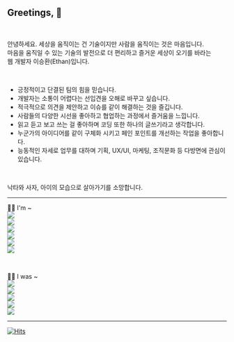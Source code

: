 ## Greetings, 👋
<br/>

안녕하세요. 세상을 움직이는 건 기술이지만 사람을 움직이는 것은 마음입니다.<br/>
마음을 움직일 수 있는 기술의 발전으로 더 편리하고 즐거운 세상이 오기를 바라는<br/>
웹 개발자 이승환(Ethan)입니다.<br/>

<br/>

- 긍정적이고 단결된 팀의 힘을 믿습니다.
- 개발자는 소통이 어렵다는 선입견을 오해로 바꾸고 싶습니다.
- 적극적으로 의견을 제안하고 이슈를 같이 해결하는 것을 즐깁니다.
- 사람들의 다양한 시선을 좋아하고 협업하는 과정에서 즐거움을 느낍니다.
- 읽고 듣고 보고 쓰는 걸 좋아하며 코딩 또한 하나의 글쓰기라고 생각합니다.
- 누군가의 아이디어를 같이 구체화 시키고 페인 포인트를 개선하는 작업을 좋아합니다.
- 능동적인 자세로 업무를 대하며 기획, UX/UI, 마케팅, 조직문화 등 다방면에 관심이 있습니다.

<br/>

낙타와 사자, 아이의 모습으로 살아가기를 소망합니다.<br/>

---

💁‍♂️ I'm ~<br/>
<img src='https://img.shields.io/badge/2023.11 ~ -✍️ 글또 9기-B0926A'/>  
<img src='https://img.shields.io/badge/2023.11 ~ -🤿 프론트엔드 다이빙 클럽-164863'/>  
<img src='https://img.shields.io/badge/2023.04 ~ -🎄 개인 블로그 Weezip-2f5d62'/>  
<img src='https://img.shields.io/badge/2021.06 ~ -📚 영화 및 독서모임 북이영화-363062'/>  
<img src='https://img.shields.io/badge/2021.03 ~ -🚀 자기계발 모임 미라클버즈-EF4040'/>  
<img src='https://img.shields.io/badge/2021.03 ~ -🏴 클럽하우스 음악 모임 검치단-0f0f0f'/>  

<br/>

🙆‍♂️ I was ~<br/>
<img src='https://img.shields.io/badge/2023.11-letter me V2-453321'/>  
<img src='https://img.shields.io/badge/2023.11-chrome blogmark for frontend-C3ACD0'/>  
<img src='https://img.shields.io/badge/2023.10-gatsby source notion feely-190482'/>  
<img src='https://img.shields.io/badge/2022.08-letter me V1(name me)-453321'/>  
<img src='https://img.shields.io/badge/2020.07 ~ 2020.12-넥슨 게임 바람의 나라 커뮤니티 도톨 V1-B2533E'/>  

---

[![Hits](https://hits.seeyoufarm.com/api/count/incr/badge.svg?url=https%3A%2F%2Fgithub.com%2Fdearlsh94%2Fhit-counter&count_bg=%235E8B7E&title_bg=%232F5D62&icon=&icon_color=%235E8B7E&title=hits&edge_flat=false)](https://hits.seeyoufarm.com)
